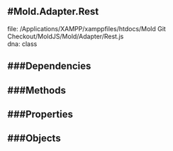 
#Mold.Adapter.Rest
---------------------------------------

file: /Applications/XAMPP/xamppfiles/htdocs/Mold Git Checkout/MoldJS/Mold/Adapter/Rest.js  
dna: class


	




###Dependencies
--------------




   
###Methods
--------------

   
###Properties
-------------

   
###Objects
------------


		
